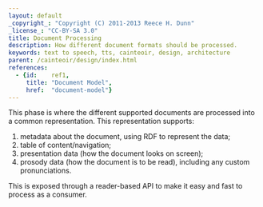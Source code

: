 ```yaml
---
layout: default
_copyright_: "Copyright (C) 2011-2013 Reece H. Dunn"
_license_: "CC-BY-SA 3.0"
title: Document Processing
description: How different document formats should be processed.
keywords: text to speech, tts, cainteoir, design, architecture
parent: /cainteoir/design/index.html
references:
  - {id:    ref1,
     title: "Document Model",
     href:  "document-model"}
---
```


This phase is where the different supported documents are processed into a common
representation. This representation supports:

1.  metadata about the document, using RDF to represent the data;
2.  table of content/navigation;
3.  presentation data (how the document looks on screen);
4.  prosody data (how the document is to be read), including any custom
    pronunciations.

This is exposed through a reader-based API to make it easy and fast to process
as a consumer.
